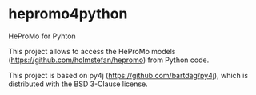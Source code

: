 # hepromo4python
HeProMo for Pyhton

This project allows to access the HeProMo models (https://github.com/holmstefan/hepromo) from Python code.

This project is based on py4j (https://github.com/bartdag/py4j), which is distributed with the BSD 3-Clause license.
